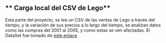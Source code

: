 ## ** Carga local del CSV de Lego**
Esta parte del proyecto, se lee un CSV de las ventas de Lego a través del tiempo,  y la variación de sus precios a lo largo del tiempo, se analizan datos como las compras del 2001 al 2005, y como estas se ven afectadas.
El DataSet fue tomado de [este enlace](https://www.kaggle.com/datasets/alexracape/lego-sets-and-prices-over-time/:// "este enlace")
